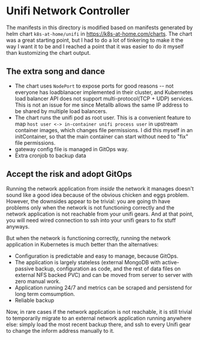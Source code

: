 # Unifi Network Controller

The manifests in this directory is modified based on manifests generated by helm chart `k8s-at-home/unifi` in https://k8s-at-home.com/charts. The chart was a great starting point, but I had to do a lot of tinkering to make it the way I want it to be and I reached a point that it was easier to do it myself than kustomizing the chart output.

## The extra song and dance

- The chart uses `NodePort` to expose ports for good reasons -- not everyone has loadblanacer implemented in their cluster, and Kubernetes load balancer API does not support multi-protocol(TCP + UDP) services. This is not an issue for me since Metallb allows the same IP address to be shared by multiple load balancers.
- The chart runs the unifi pod as root user. This is a convenient feature to map `host user <-> in-container unifi process user` in upstream container images, which changes file permissions. I did this myself in an initContainer, so that the main container can start without need to "fix" file permissions.
- gateway config file is managed in GitOps way.
- Extra cronjob to backup data

## Accept the risk and adopt GitOps

Running the network application from _inside_ the network it manages doesn't sound like a good idea because of the obvious chicken and eggs problem. However, the downsides appear to be trivial: you are going th have problems only when the network is not functioning correctly and the network application is not reachable from your unifi gears. And at that point, you will need wired connection to ssh into your unifi gears to fix stuff anyways.

But when the network is functioning correctly, running the network application in Kubernetes is much better than the alternatives:

- Configuration is predictable and easy to manage, because GitOps.
- The application is largely stateless (external MongoDB with active-passive backup, configuration as code, and the rest of data files on external NFS backed PVC) and can be moved from server to server with zero manual work.
- Application running 24/7 and metrics can be scraped and persistend for long term comsumption.
- Reliable backup

Now, in rare cases if the network application is not reachable, it is still trivial to temporarily migrate to an external network application running anywhere else: simply load the most recent backup there, and ssh to every Unifi gear to change the inform address manually to it.
